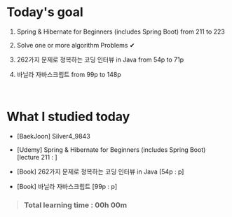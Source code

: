 # Today's goal

1. Spring & Hibernate for Beginners (includes Spring Boot) from 211 to 223

2. Solve one or more algorithm Problems ✔

3. 262가지 문제로 정복하는 코딩 인터뷰 in Java from 54p to 71p 

4. 바닐라 자바스크립트 from 99p to 148p

<br>

# What I studied today

* [BaekJoon] Silver4_9843

* [Udemy] Spring & Hibernate for Beginners (includes Spring Boot) [lecture 211 : ]

* [Book] 262가지 문제로 정복하는 코딩 인터뷰 in Java [54p : p]

* [Book] 바닐라 자바스크립트 [99p : p]

><h3>Total learning time : 00h 00m</h3>